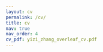 ```yaml
---
layout: cv
permalink: /cv/
title: cv
nav: true
nav_order: 4
cv_pdf: yizi_zhang_overleaf_cv.pdf
---
```

